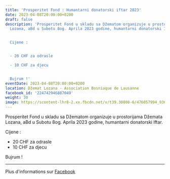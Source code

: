 ```yaml
---
title: 'Prosperitet Fond : Humantarni donatorski iftar 2023'
date: 2023-04-08T20:00:00+0200
draft: false
description: 'Prosperitet Fond u skladu sa Džematom organizuje u prostorijama Džemata
  Lozana, aBd u Subotu 8og. Aprila 2023 godine, humantarni donatorski Iftar.


  Cijene :


  - 20 CHF za odrasle

  - 10 CHF za djecu


  Bujrum !'
eventDate: 2023-04-08T20:00:00+0200
location: Džemat Lozana - Association Bosniaque de Lausanne
facebook_id: '224742946887049'
weight: 30
image: https://scontent-lhr8-2.xx.fbcdn.net/v/t39.30808-6/476057994_936635281930405_1135964331823661885_n.jpg?_nc_cat=106&ccb=1-7&_nc_sid=9e60e4&_nc_ohc=8VQzMc3czZgQ7kNvwEdm7rs&_nc_oc=AdlI_MRq1rmv8p7dMHrBsabwvjPcOtZktIv644JySuosrm69UUg_JjXq7Ie07z7mw-k&_nc_zt=23&_nc_ht=scontent-lhr8-2.xx&edm=ABTKTjYEAAAA&_nc_gid=48VkCIOGktcQYMGfyiM6mw&oh=00_AfJ3xE2G0t3DPD7PdlCsgviaqWmK2-gxwZXejbmgx8XT2g&oe=683DA77D
---
```


Prosperitet Fond u skladu sa Džematom organizuje u prostorijama Džemata Lozana, aBd u Subotu 8og. Aprila 2023 godine, humantarni donatorski Iftar.

Cijene :

- 20 CHF za odrasle
- 10 CHF za djecu

Bujrum !

---

Plus d'informations sur [Facebook](https://facebook.com/events/224742946887049)